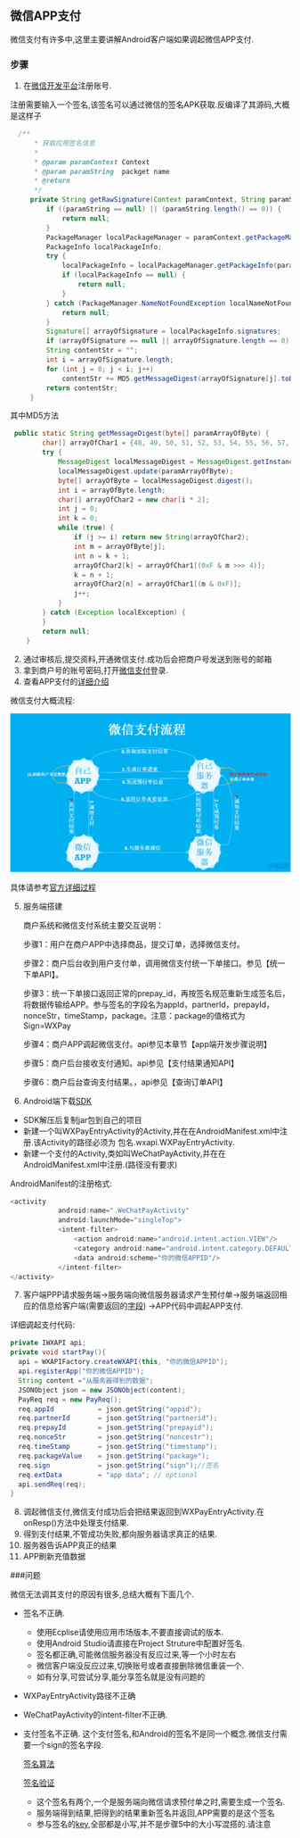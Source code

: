 ## 微信APP支付

微信支付有许多中,这里主要讲解Android客户端如果调起微信APP支付.

### 步骤
1. 在[微信开发平台](https://open.weixin.qq.com/)注册账号.

 注册需要输入一个签名,该签名可以通过微信的签名APK获取.反编译了其源码,大概是这样子

 ```java
   /**
       * 获取应用签名信息
       *
       * @param paramContext Context
       * @param paramString  packget name
       * @return
       */
      private String getRawSignature(Context paramContext, String paramString) {
          if ((paramString == null) || (paramString.length() == 0)) {
              return null;
          }
          PackageManager localPackageManager = paramContext.getPackageManager();
          PackageInfo localPackageInfo;
          try {
              localPackageInfo = localPackageManager.getPackageInfo(paramString, 64);
              if (localPackageInfo == null) {
                  return null;
              }
          } catch (PackageManager.NameNotFoundException localNameNotFoundException) {
              return null;
          }
          Signature[] arrayOfSignature = localPackageInfo.signatures;
          if (arrayOfSignature == null || arrayOfSignature.length == 0) return null;
          String contentStr = "";
          int i = arrayOfSignature.length;
          for (int j = 0; j < i; j++)
              contentStr += MD5.getMessageDigest(arrayOfSignature[j].toByteArray());
          return contentStr;
      }
  ```
  其中MD5方法
  ```java
   public static String getMessageDigest(byte[] paramArrayOfByte) {
          char[] arrayOfChar1 = {48, 49, 50, 51, 52, 53, 54, 55, 56, 57, 97, 98, 99, 100, 101, 102};
          try {
              MessageDigest localMessageDigest = MessageDigest.getInstance("MD5");
              localMessageDigest.update(paramArrayOfByte);
              byte[] arrayOfByte = localMessageDigest.digest();
              int i = arrayOfByte.length;
              char[] arrayOfChar2 = new char[i * 2];
              int j = 0;
              int k = 0;
              while (true) {
                  if (j >= i) return new String(arrayOfChar2);
                  int m = arrayOfByte[j];
                  int n = k + 1;
                  arrayOfChar2[k] = arrayOfChar1[(0xF & m >>> 4)];
                  k = n + 1;
                  arrayOfChar2[n] = arrayOfChar1[(m & 0xF)];
                  j++;
              }
          } catch (Exception localException) {
          }
          return null;
      }
  ```

2. 通过审核后,提交资料,开通微信支付.成功后会把商户号发送到账号的邮箱
3. 拿到商户号的账号密码,打开[微信支付](https://pay.weixin.qq.com/index.php/home/login?return_url=%2F)登录.
4. 查看APP支付的[详细介绍](https://pay.weixin.qq.com/wiki/doc/api/app/app.php?chapter=8_1)

 微信支付大概流程:

 ![Image](/Other/WeChatPay/_001.png)

 具体请参考[官方详细过程](https://pay.weixin.qq.com/wiki/doc/api/app/app.php?chapter=8_3)

5. 服务端搭建

   商户系统和微信支付系统主要交互说明：

   步骤1：用户在商户APP中选择商品，提交订单，选择微信支付。

   步骤2：商户后台收到用户支付单，调用微信支付统一下单接口。参见【统一下单API】。

   步骤3：统一下单接口返回正常的prepay_id，再按签名规范重新生成签名后，将数据传输给APP。参与签名的字段名为appId，partnerId，prepayId，nonceStr，timeStamp，package。注意：package的值格式为Sign=WXPay

   步骤4：商户APP调起微信支付。api参见本章节【app端开发步骤说明】

   步骤5：商户后台接收支付通知。api参见【支付结果通知API】

   步骤6：商户后台查询支付结果。，api参见【查询订单API】


6. Android端下载[SDK](https://pay.weixin.qq.com/wiki/doc/api/app/app.php?chapter=11_1)

  * SDK解压后复制jar包到自己的项目
  * 新建一个叫WXPayEntryActivity的Activity,并在在AndroidManifest.xml中注册.该Activity的路径必须为 包名.wxapi.WXPayEntryActivity.
  * 新建一个支付的Activity,类如叫WeChatPayActivity,并在在AndroidManifest.xml中注册.(路径没有要求)

  AndroidManifest的注册格式:
  ```java
  <activity
              android:name=".WeChatPayActivity"
              android:launchMode="singleTop">
              <intent-filter>
                  <action android:name="android.intent.action.VIEW"/>
                  <category android:name="android.intent.category.DEFAULT"/>
                  <data android:scheme="你的微信APPID"/>
              </intent-filter>
  </activity>
  ```

7. 客户端PPP请求服务端→服务端向微信服务器请求产生预付单→服务端返回相应的信息给客户端(需要返回的[字段](https://pay.weixin.qq.com/wiki/doc/api/app/app.php?chapter=9_12&index=2))
  →APP代码中调起APP支付.

  详细调起支付代码:

  ```java
  private IWXAPI api;
  private void startPay(){
  	api = WXAPIFactory.createWXAPI(this, "你的微信APPID");
  	api.registerApp("你的微信APPID");
  	String content ="从服务器得到的数据";
  	JSONObject json = new JSONObject(content);
  	PayReq req = new PayReq();
    req.appId			= json.getString("appid");
    req.partnerId		= json.getString("partnerid");
    req.prepayId		= json.getString("prepayid");
    req.nonceStr		= json.getString("noncestr");
    req.timeStamp		= json.getString("timestamp");
    req.packageValue	= json.getString("package");
    req.sign			= json.getString("sign");//签名
    req.extData			= "app data"; // optional
    api.sendReq(req);
  }
  ```

8. 调起微信支付,微信支付成功后会把结果返回到WXPayEntryActivity.在onResp()方法中处理支付结果.
9. 得到支付结果,不管成功失败,都向服务器请求真正的结果.
10. 服务器告诉APP真正的结果
11. APP刷新充值数据

 ###问题

 微信无法调其支付的原因有很多,总结大概有下面几个.
  * 签名不正确.
    * 使用Ecplise请使用应用市场版本,不要直接调试的版本.
    * 使用Android Studio请直接在Project Struture中配置好签名.
    * 签名都正确,可能微信服务器没有反应过来,等一个小时左右
    * 微信客户端没反应过来,切换账号或者直接删除微信重装一个.
    * 如有分享,可尝试分享,能分享签名就是没有问题的

  * WXPayEntryActivity路径不正确
  * WeChatPayActivity的intent-filter不正确.
  * 支付签名不正确.
    这个支付签名,和Android的签名不是同一个概念.微信支付需要一个sign的签名字段.

    [签名算法](https://pay.weixin.qq.com/wiki/doc/api/app/app.php?chapter=4_3)

    [签名验证](https://pay.weixin.qq.com/wiki/tools/signverify/)

    * 这个签名有两个,一个是服务端向微信请求预付单之时,需要生成一个签名.
    * 服务端得到结果,把得到的结果重新签名并返回,APP需要的是这个签名
    * 参与签名的[key](https://pay.weixin.qq.com/wiki/doc/api/app/app.php?chapter=9_12&index=2),全部都是小写,并不是步骤5中的大小写混搭的.请注意

